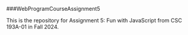 ###WebProgramCourseAssignment5

This is the repository for Assignment 5: Fun with JavaScript from CSC 193A-01 in Fall 2024.
